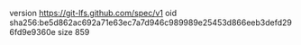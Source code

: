 version https://git-lfs.github.com/spec/v1
oid sha256:be5d862ac692a71e63ec7a7d946c989989e25453d866eeb3defd296fd9e9360e
size 859
